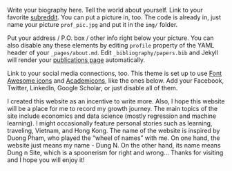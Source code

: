 Write your biography here. Tell the world about yourself. Link to your favorite [subreddit](http://reddit.com). You can put a picture in, too. The code is already in, just name your picture `prof_pic.jpg` and put it in the `img/` folder.

Put your address / P.O. box / other info right below your picture. You can also disable any these elements by editing `profile` property of the YAML header of your `_pages/about.md`. Edit `_bibliography/papers.bib` and Jekyll will render your [publications page](/al-folio/publications/) automatically.

Link to your social media connections, too. This theme is set up to use [Font Awesome icons](https://fontawesome.com/) and [Academicons](https://jpswalsh.github.io/academicons/), like the ones below. Add your Facebook, Twitter, LinkedIn, Google Scholar, or just disable all of them.

I created this website as an incentive to write more. Also, I hope this website will be a place for me to record my growth journey. The main topics of the site include economics and data science (mostly regression and machine learning).
I might occasionally feature personal stories such as learning, traveling, Vietnam, and Hong Kong.
The name of the website is inspired by Duong Pham, who played the “wheel of names” with me. On one hand, the website just means my name - Dung N. On the other hand, its name means Dung n Site, which is a spoonerism for right and wrong…
Thanks for visiting and I hope you will enjoy it!
